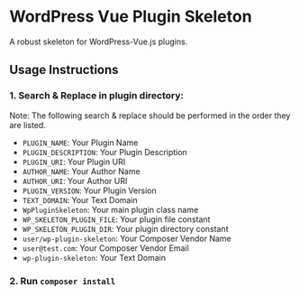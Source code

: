 # WordPress Vue Plugin Skeleton
A robust skeleton for WordPress-Vue.js plugins.

## Usage Instructions

### 1. Search & Replace in plugin directory:
Note: The following search & replace should be performed in the order they are listed.
  - `PLUGIN_NAME`: Your Plugin Name
  - `PLUGIN_DESCRIPTION`: Your Plugin Description
  - `PLUGIN_URI`: Your Plugin URI
  - `AUTHOR_NAME`: Your Author Name
  - `AUTHOR_URI`: Your Author URI
  - `PLUGIN_VERSION`: Your Plugin Version
  - `TEXT_DOMAIN`: Your Text Domain
  - `WpPluginSkeleton`: Your main plugin class name
  - `WP_SKELETON_PLUGIN_FILE`: Your plugin file constant
  - `WP_SKELETON_PLUGIN_DIR`: Your plugin directory constant
  - `user/wp-plugin-skeleton`: Your Composer Vendor Name
  - `user@test.com`: Your Composer Vendor Email
  - `wp-plugin-skeleton`: Your Text Domain

### 2. Run `composer install`
